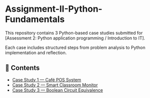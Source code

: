 # Assignment-II-Python-Fundamentals

This repository contains 3 Python-based case studies submitted for [Assessment 2: Python application programming / Introduction to IT].

Each case includes structured steps from problem analysis to Python implementation and reflection.

## 🧾 Contents

- [Case Study 1 — Café POS System](./CaseStudy1_CafePOS)
- [Case Study 2 — Smart Classroom Monitor](./CaseStudy2_SmartClassroom)
- [Case Study 3 — Boolean Circuit Equivalence](./CaseStudy3_BooleanCircuit)
